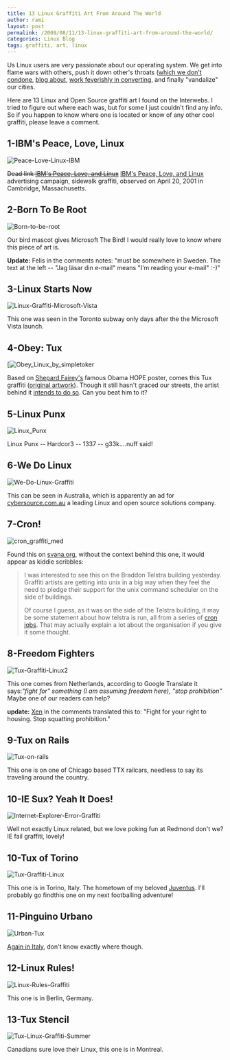 ```yaml
---
title: 13 Linux Graffiti Art From Around The World
author: rami
layout: post
permalink: /2009/08/11/13-linux-graffiti-art-from-around-the-world/
categories: Linux Blog
tags: graffiti, art, linux
---
```


Us Linux users are very passionate about our operating system. We get into flame wars with others, push it down other's throats ([which we don't condone]({filename}/blog/2008-11-14-help-spread-linux-without-preaching-it.markdown), [blog about]({filename}/blog/2008-05-02-30-blogs-every-open-source-enthusiast-should-keep-an-eye-on.markdown), [work feverishly in converting]({filename}/blog/2007-12-27-howto-convert-a-friend-to-linux.markdown), and finally "vandalize" our cities.



Here are 13 Linux and Open Source graffiti art I found on the Interwebs. I tried to figure out where each was, but for some I just couldn't find any info. So if you happen to know where one is located or know of any other cool graffiti, please leave a comment.

## 1-IBM's Peace, Love, Linux

![Peace-Love-Linux-IBM]({filename}/images/Peace-Love-Linux-IBM.jpg)

<s>Dead link [IBM's Peace, Love, and Linux](http://archives.cnn.com/2001/TECH/industry/04/19/ibm.guerilla.idg/index.html)</s> [IBM's Peace, Love, and Linux](http://www.motherjones.com/politics/2001/07/peace-love-and-marketing) advertising campaign, sidewalk graffiti, observed on April 20, 2001 in Cambridge, Massachusetts.

## 2-Born To Be Root

![Born-to-be-root]({filename}/images/Born-to-be-root.jpg)

Our bird mascot gives Microsoft The Bird! I would really love to know where this piece of art is.

**Update:** Felis in the comments notes: "must be somewhere in Sweden. The text at the left -- "Jag läsar din e-mail"  means "I'm reading your e-mail"  :-)"

## 3-Linux Starts Now

![Linux-Graffiti-Microsoft-Vista]({filename}/images/Linux-Graffiti-Microsoft-Vista1.jpg)

This one was seen in the Toronto subway only days after the the Microsoft Vista launch.

## 4-Obey: Tux

[![Obey_Linux_by_simpletoker]({filename}/images/Obey_Linux_by_simpletoker.jpg)

Based on [Shepard Fairey's](http://en.wikipedia.org/wiki/Shepard_Fairey) famous Obama HOPE poster, comes this Tux graffiti ([original artwork](http://simpletoker.deviantart.com/art/Obey-Linux-130855300)). Though it still hasn't graced our streets, the artist behind it [intends to do so](http://simpletoker.deviantart.com/art/Obey-Linux-130855300). Can you beat him to it?

## 5-Linux Punx

![Linux_Punx]({filename}/images/Linux_Punx.jpg)

Linux Punx -- Hardcor3 -- 1337 -- g33k....nuff said!

## 6-We Do Linux

![We-Do-Linux-Graffiti]({filename}/images/We-Do-Linux-Graffiti.jpg)

This can be seen in Australia,   which is apparently an ad for [cybersource.com.au](http://cybersource.com.au) a leading Linux and open source solutions company.

## 7-Cron!

![cron_graffiti_med]({filename}/images/cron_graffiti_med-1024x768.jpg)

Found this on [svana.org](http://svana.org/sjh/diary/2007/05/21#2007-05-21_01), without the context behind this one, it would appear as kiddie scribbles:

> I was interested to see this on the Braddon Telstra building yesterday. Graffiti artists are getting into unix in a big way when they feel the need to pledge their support for the unix command scheduler on the side of buildings.
> 
> Of course I guess, as it was on the side of the Telstra building, it may be some statement about how telstra is run, all from a series of [cron jobs](http://en.wikipedia.org/wiki/Cron). That may actually explain a lot about the organisation if you give it some thought.
> 

## 8-Freedom Fighters

![Tux-Graffiti-Linux2]({filename}/images/Tux-Graffiti-Linux2.jpg)

This one comes from Netherlands, according to Google Translate it says:_"fight for" something (I am assuming freedom here), "stop prohibition"_ Maybe one of our readers can help? 

**update:** [Xen](http://twitter.com/xen_yasai) in the comments translated this to: "Fight for your right to housing. Stop squatting prohibition."

## 9-Tux on Rails

![Tux-on-rails]({filename}/images/Tux-on-rails.png)

This one is on one of Chicago based TTX railcars, needless to say its traveling around the country.

## 10-IE Sux? Yeah It Does!

![Internet-Explorer-Error-Graffiti]({filename}/images/Internet-Explorer-Error-Graffiti.jpg)

Well not exactly Linux related, but we love poking fun at Redmond don't we? IE fail graffiti, lovely!

## 10-Tux of Torino

![Tux-Graffiti-Linux]({filename}/images/Tux-Graffiti-Linux.jpg)

This one is in Torino, Italy. The hometown of my beloved [Juventus](http://en.wikipedia.org/wiki/Juventus_F.C.). I'll probably go findthis one on my next footballing adventure!

## 11-Pinguino Urbano

![Urban-Tux]({filename}/images/Urban-Tux.png)

[Again in Italy](http://www.flickr.com/photos/natphilosophy/1053933081/), don't know exactly where though.

## 12-Linux Rules!

![Linux-Rules-Graffiti]({filename}/images/Linux-Rules-Graffiti.jpg)

This one is in Berlin, Germany.

## 13-Tux Stencil

![Tux-Linux-Graffiti-Summer]({filename}/images/Tux-Linux-Graffiti-Summer.jpg)

Canadians sure love their Linux, this one is in Montreal.

